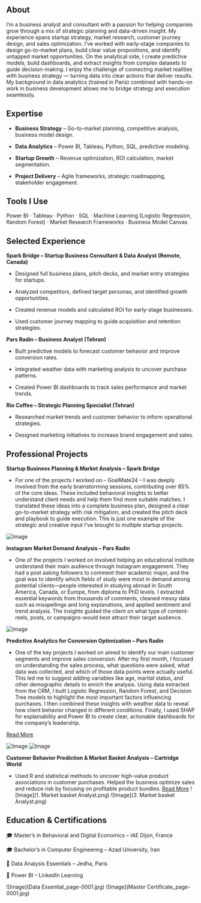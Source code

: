 ## About
I’m a business analyst and consultant with a passion for helping companies grow through a mix of strategic planning and data-driven insight. My experience spans startup strategy, market research, customer journey design, and sales optimization. I’ve worked with early-stage companies to design go-to-market plans, build clear value propositions, and identify untapped market opportunities. On the analytical side, I create predictive models, build dashboards, and extract insights from complex datasets to guide decision-making. I enjoy the challenge of connecting market realities with business strategy — turning data into clear actions that deliver results. My background in data analytics (trained in Paris) combined with hands-on work in business development allows me to bridge strategy and execution seamlessly.

## Expertise
- **Business Strategy** – Go-to-market planning, competitive analysis, business model design.

- **Data Analytics** – Power BI, Tableau, Python, SQL, predictive modeling.

- **Startup Growth** – Revenue optimization, ROI calculation, market segmentation.

- **Project Delivery** – Agile frameworks, strategic roadmapping, stakeholder engagement.

## Tools I Use
Power BI · Tableau · Python · SQL · Machine Learning (Logistic Regression, Random Forest) · Market Research Frameworks · Business Model Canvas

## Selected Experience
**Spark Bridge – Startup Business Consultant & Data Analyst (Remote, Canada)**

- Designed full business plans, pitch decks, and market entry strategies for startups.

- Analyzed competitors, defined target personas, and identified growth opportunities.

- Created revenue models and calculated ROI for early-stage businesses.

- Used customer journey mapping to guide acquisition and retention strategies.

**Pars Radin – Business Analyst (Tehran)**

- Built predictive models to forecast customer behavior and improve conversion rates.

- Integrated weather data with marketing analysis to uncover purchase patterns.

- Created Power BI dashboards to track sales performance and market trends.

**Rio Coffee – Strategic Planning Specialist (Tehran)**

- Researched market trends and customer behavior to inform operational strategies.

- Designed marketing initiatives to increase brand engagement and sales.

## Professional Projects
**Startup Business Planning & Market Analysis – Spark Bridge**

- For one of the projects I worked on – GoalMate24 – I was deeply involved from the early brainstorming sessions, contributing over 85% of the core ideas. These included behavioral insights to better understand client needs and help them find more suitable matches. I translated these ideas into a complete business plan, designed a clear go-to-market strategy with risk mitigation, and created the pitch deck and playbook to guide execution. This is just one example of the strategic and creative input I’ve brought to multiple startup projects.

![Image](Picture1.jpg) 

**Instagram Market Demand Analysis – Pars Radin**

- One of the projects I worked on involved helping an educational institute understand their main audience through Instagram engagement. They had a post asking followers to comment their academic major, and the goal was to identify which fields of study were most in demand among potential clients—people interested in studying abroad in South America, Canada, or Europe, from diploma to PhD levels. I extracted essential keywords from thousands of comments, cleaned messy data such as misspellings and long explanations, and applied sentiment and trend analysis. The insights guided the client on what type of content-reels, posts, or campaigns-would best attract their target audience.

![Image](Comments.png) 

**Predictive Analytics for Conversion Optimization – Pars Radin**

- One of the key projects I worked on aimed to identify our main customer segments and improve sales conversion. After my first month, I focused on understanding the sales process, what questions were asked, what data was collected, and which of those data points were actually useful. This led me to suggest adding variables like age, marital status, and other demographic details to enrich the analysis. Using data extracted from the CRM, I built Logistic Regression, Random Forest, and Decision Tree models to highlight the most important factors influencing purchases. I then combined these insights with weather data to reveal how client behavior changed in different conditions. Finally, I used SHAP for explainability and Power BI to create clear, actionable dashboards for the company’s leadership.

[Read More](https://drive.google.com/drive/folders/1f5bi3VHzMWusEhDDuezGMl2N1t7RJx6G)

![Image](wetaher-shap.png) 
![Image](wetaher-shap-3.png) 

**Customer Behavior Prediction & Market Basket Analysis – Cartridge World**
- Used R and statistical methods to uncover high-value product associations in customer purchases. Helped the business optimize sales and reduce risk by focusing on profitable product bundles.
[Read More](https://drive.google.com/drive/folders/16FLjhg4Flb2Uo_R1Wr1Nua1NG9GW2K-l)
![Image](1. Market basket Analyst.png) 
![Image](3. Market basket Analyst.png) 

## Education & Certifications

🎓 Master’s in Behavioral and Digital Economics – IAE Dijon, France

🎓 Bachelor’s in Computer Engineering – Azad University, Iran

📜 Data Analysis Essentials – Jedha, Paris

📜 Power BI – LinkedIn Learning

![Image](Data Essential_page-0001.jpg) ![Image](Master Certificate_page-0001.jpg)
